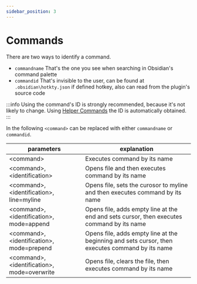 ```yaml
---
sidebar_position: 3
---
```


# Commands

There are two ways to identify a command.
- `commandname` That's the one you see when searching in Obsidian's command palette
- `commandid` That's invisible to the user, can be found at `.obsidian\hotkty.json` if defined hotkey, also can read from the plugin's source code

:::info
Using the command's ID is strongly recommended, because it's not likely to change. Using [Helper Commands](../tips/helper_commands.md) the ID is automatically obtained.
:::

In the following `<command>` can be replaced with either `commandname` or `commandid`.

| parameters                                    | explanation                                                                                     |
| --------------------------------------------- | ----------------------------------------------------------------------------------------------- |
| <command\>                                    | Executes command by its name                                                                    |
| <command\>, <identification\>                 | Opens file and then executes command by its name                                                |
| <command\>, <identification\>, line=myline    | Opens file, sets the curosor to myline and then executes command by its name                    | 
| <command\>, <identification\>, mode=append    | Opens file, adds empty line at the end and sets cursor, then executes command by its name       |
| <command\>, <identification\>, mode=prepend   | Opens file, adds empty line at the beginning and sets cursor, then executes command by its name |
| <command\>, <identification\>, mode=overwrite | Opens file, clears the file, then executes command by its name                                  |
